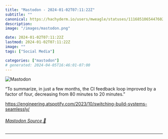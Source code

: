 ```yaml
---
title: "Mastodon - 2024-01-02T07:11:22Z"
subtitle: ""
canonical: https://hachyderm.io/users/mweagle/statuses/111685106544760260
description:
image: "/images/mastodon.png"

date: 2024-01-02T07:11:22Z
lastmod: 2024-01-02T07:11:22Z
image: ""
tags: ["Social Media"]

categories: ["mastodon"]
# generated: 2024-04-05T16:46:01-07:00
---
```

![Mastodon](/images/mastodon.png)

<p>“To summarize, in just a few months, the CI feedback loop improved by a factor of four, decreasing from 80 minutes to 20 minutes.”</p><p><a href="https://engineering.atspotify.com/2023/10/switching-build-systems-seamlessly/" target="_blank" rel="nofollow noopener noreferrer" translate="no"><span class="invisible">https://</span><span class="ellipsis">engineering.atspotify.com/2023</span><span class="invisible">/10/switching-build-systems-seamlessly/</span></a></p>


###### [Mastodon Source 🐘](https://hachyderm.io/@mweagle/111685106544760260)

___
